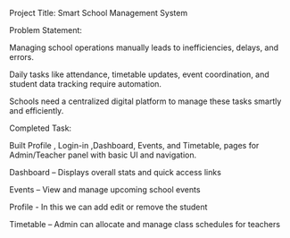 Project Title: Smart School Management System

Problem Statement:

Managing school operations manually leads to inefficiencies, delays, and errors.

Daily tasks like attendance, timetable updates, event coordination, and student data tracking require automation.

Schools need a centralized digital platform to manage these tasks smartly and efficiently.

Completed Task:

Built Profile , Login-in ,Dashboard, Events, and Timetable, pages for Admin/Teacher panel with basic UI and navigation.

Dashboard – Displays overall stats and quick access links

Events – View and manage upcoming school events

Profile - In this we can add edit or remove the student

Timetable – Admin can allocate and manage class schedules for teachers
